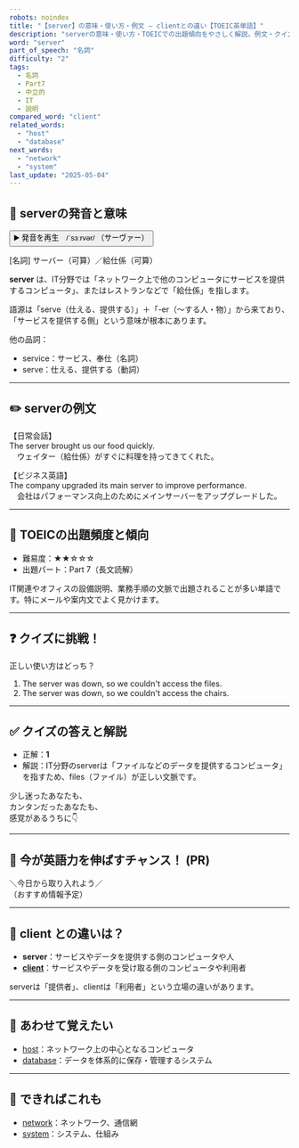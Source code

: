 ```yaml
---
robots: noindex
title: "【server】の意味・使い方・例文 ― clientとの違い【TOEIC英単語】"
description: "serverの意味・使い方・TOEICでの出題傾向をやさしく解説。例文・クイズ付きでclientとの違いもわかりやすく学べます。"
word: "server"
part_of_speech: "名詞"
difficulty: "2"
tags:
  - 名詞
  - Part7
  - 中立的
  - IT
  - 説明
compared_word: "client"
related_words:
  - "host"
  - "database"
next_words:
  - "network"
  - "system"
last_update: "2025-05-04"
---
```


## 🔰 serverの発音と意味

<button class="play-audio" onclick="playTTS('server')">
  <span class="play-audio-main">
    ▶️ 発音を再生　/ˈsɜːrvər/
  </span>
  <span class="play-audio-sub">
    （サーヴァー）
  </span>
</button>

[名詞] サーバー（可算）／給仕係（可算）

**server** は、IT分野では「ネットワーク上で他のコンピュータにサービスを提供するコンピュータ」、またはレストランなどで「給仕係」を指します。

語源は「serve（仕える、提供する）」＋「-er（～する人・物）」から来ており、「サービスを提供する側」という意味が根本にあります。

他の品詞：  
- service：サービス、奉仕（名詞）
- serve：仕える、提供する（動詞）

---

## ✏️ serverの例文

【日常会話】  
The server brought us our food quickly.  
　ウェイター（給仕係）がすぐに料理を持ってきてくれた。

【ビジネス英語】  
The company upgraded its main server to improve performance.  
　会社はパフォーマンス向上のためにメインサーバーをアップグレードした。

---

## 🎯 TOEICの出題頻度と傾向

- 難易度：★★☆☆☆
- 出題パート：Part 7（長文読解）

IT関連やオフィスの設備説明、業務手順の文脈で出題されることが多い単語です。特にメールや案内文でよく見かけます。

---

## ❓ クイズに挑戦！

正しい使い方はどっち？

1. The server was down, so we couldn't access the files.  
2. The server was down, so we couldn't access the chairs.

---

## ✅ クイズの答えと解説

- 正解：**1**
- 解説：IT分野のserverは「ファイルなどのデータを提供するコンピュータ」を指すため、files（ファイル）が正しい文脈です。

少し迷ったあなたも、  
カンタンだったあなたも、  
感覚があるうちに👇️

---

## 🚀 今が英語力を伸ばすチャンス！ (PR)

<div class="info-center">
＼今日から取り入れよう／<br>  
（おすすめ情報予定）
</div>

---

## 🤔  client との違いは？

- **server**：サービスやデータを提供する側のコンピュータや人
- **[client](/word/client/)**：サービスやデータを受け取る側のコンピュータや利用者

serverは「提供者」、clientは「利用者」という立場の違いがあります。

---

## 🧩 あわせて覚えたい

- [host](/word/host/)：ネットワーク上の中心となるコンピュータ
- [database](/word/database/)：データを体系的に保存・管理するシステム

---

## 📖 できればこれも

- [network](/word/network/)：ネットワーク、通信網
- [system](/word/system/)：システム、仕組み

<!-- cvid: aid25_bid21 -->
